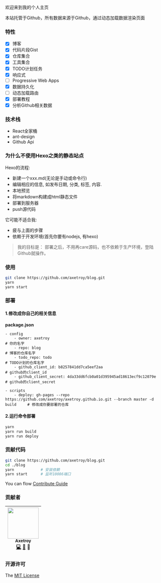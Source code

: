 欢迎来到我的个人主页

本站托管于Github，所有数据来源于Github，通过动态加载数据渲染页面

### 特性

- [x] 博客
- [x] 代码片段Gist
- [x] 仓库集合
- [x] 工具集合
- [x] TODO计划任务
- [x] 响应式
- [ ] Progressive Web Apps
- [x] 数据持久化
- [ ] 动态加载路由
- [x] 部署教程
- [x] 分析Github相关数据

### 技术栈

- React全家桶
- ant-design
- Github Api

### 为什么不使用Hexo之类的静态站点

Hexo的流程: 

- 新建一个xxx.md(无论是手动或命令行)
- 编辑相应的信息, 如发布日期, 分类, 标签, 内容. 
- 本地预览
- 将markdown构建成html静态文件
- 部署到服务器
- push源代码

它可能不适合我: 

- 疲与上面的步骤
- 依赖于开发环境(首先你要有nodejs, 有hexo)

> 我的目标是：
> 部署之后，不用再care源码，也不依赖于生产环境，登陆Github就操作。

### 使用

```bash
git clone https://github.com/axetroy/blog.git
yarn
yarn start
```

### 部署

#### 1.修改成你自己的相关信息

**package.json**

```yarm
- config
    - owner: axetroy                                                        # 你的名字
    - repo: blog                                                            # 博客的仓库名字
    - todo_repo: todo                                                       # TODO计划的仓库名字
    - github_client_id: b8257841dd7ca5eef2aa                                # github的client_id
    - github_client_secret: 4da33dd6fcb0a01d395945ad18613ecf9c12079e        # github的client_secret
    
- scripts
    - deploy: gh-pages --repo https://github.com/axetroy/axetroy.github.io.git --branch master -d build     # 修改成你要部署的仓库
```

#### 2.运行命令部署

```bash
yarn
yarn run build
yarn run deploy
```

### 贡献代码

```bash
git clone https://github.com/axetroy/blog.git
cd ./blog
yarn            # 安装依赖
yarn start      # 监听10086端口
```

You can flow [Contribute Guide](https://github.com/axetroy/blog/blob/master/contributing.md)

### 贡献者

<!-- ALL-CONTRIBUTORS-LIST:START - Do not remove or modify this section -->
| [<img src="https://avatars1.githubusercontent.com/u/9758711?v=3" width="100px;"/><br /><sub>Axetroy</sub>](http://axetroy.github.io)<br />[💻](https://github.com/axetroyanti-redirect/anti-redirect/commits?author=axetroy) [🐛](https://github.com/axetroyanti-redirect/anti-redirect/issues?q=author%3Aaxetroy) 🎨 |
| :---: |
<!-- ALL-CONTRIBUTORS-LIST:END -->

### 开源许可

The [MIT License](https://github.com/axetroy/blog/blob/master/LICENSE)